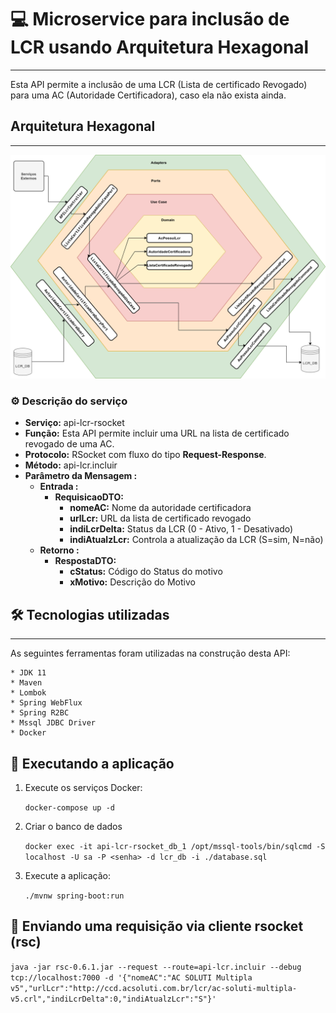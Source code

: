 # 💻 Microservice para inclusão de LCR usando Arquitetura Hexagonal
__________________________________________________________________________________________

Esta API permite a inclusão de uma LCR (Lista de certificado Revogado) para uma AC (Autoridade Certificadora), caso
ela não exista ainda.

## Arquitetura Hexagonal
______________

![Processo principal](./docs/api_lcr_arquitetura.drawio.png)

### ⚙️ Descrição do serviço

- **Serviço:** api-lcr-rsocket
- **Função:** Esta API permite incluir uma URL na lista de certificado revogado de uma AC.
- **Protocolo:** RSocket com fluxo do tipo **Request-Response**.
- **Método:** api-lcr.incluir
- **Parâmetro da Mensagem :**
    - **Entrada :**
        - **RequisicaoDTO:** 
            - **nomeAC:** Nome da autoridade certificadora
            - **urlLcr:** URL da lista de certificado revogado
            - **indiLcrDelta:** Status da LCR (0 - Ativo, 1 - Desativado)
            - **indiAtualzLcr:** Controla a atualização da LCR (S=sim, N=não)
    - **Retorno :**
        - **RespostaDTO:**
            - **cStatus:** Código do Status do motivo
            - **xMotivo:** Descrição do Motivo

## 🛠 Tecnologias utilizadas
_________________________

As seguintes ferramentas foram utilizadas na construção desta API:

    * JDK 11
    * Maven
    * Lombok
    * Spring WebFlux
    * Spring R2BC
    * Mssql JDBC Driver
    * Docker

## 🚀 Executando a aplicação

1. Execute os serviços Docker:

    ```docker-compose up -d```

2. Criar o banco de dados 

    ```docker exec -it api-lcr-rsocket_db_1 /opt/mssql-tools/bin/sqlcmd -S localhost -U sa -P <senha> -d lcr_db -i ./database.sql```

3. Execute a aplicação: 

    ```./mvnw spring-boot:run```

## 🚀 Enviando uma requisição via cliente rsocket (rsc)

```java -jar rsc-0.6.1.jar --request --route=api-lcr.incluir --debug tcp://localhost:7000 -d '{"nomeAC":"AC SOLUTI Multipla v5","urlLcr":"http://ccd.acsoluti.com.br/lcr/ac-soluti-multipla-v5.crl","indiLcrDelta":0,"indiAtualzLcr":"S"}'```
